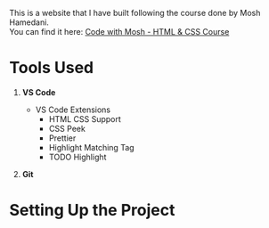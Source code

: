 This is a website that I have built following the course done by Mosh Hamedani.  
You can find it here: [Code with Mosh - HTML & CSS Course](https://members.codewithmosh.com/courses/enrolled/1269822)

# Tools Used

1. **VS Code**  
   - VS Code Extensions  
     - HTML CSS Support  
     - CSS Peek  
     - Prettier  
     - Highlight Matching Tag  
     - TODO Highlight  

2. **Git**

# Setting Up the Project

